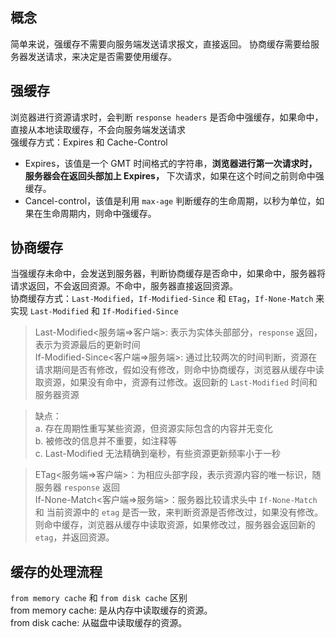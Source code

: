 <!--
 * @Author: Richard Chiang
 * @Date: 2021-03-22 10:51:35
 * @LastEditor: Richard Chiang
 * @LastEditTime: 2021-03-22 14:12:05
 * @Email: 19875991227@163.com
 * @Description: 
-->
## 概念  
简单来说，强缓存不需要向服务端发送请求报文，直接返回。
协商缓存需要给服务器发送请求，来决定是否需要使用缓存。  

## 强缓存  
浏览器进行资源请求时，会判断 <code>response headers</code> 是否命中强缓存，如果命中，直接从本地读取缓存，不会向服务端发送请求    
强缓存方式：Expires 和 Cache-Control  
* Expires，该值是一个 GMT 时间格式的字符串，**浏览器进行第一次请求时，服务器会在返回头部加上 Expires，** 下次请求，如果在这个时间之前则命中强缓存。  
* Cancel-control，该值是利用 <code>max-age</code> 判断缓存的生命周期，以秒为单位，如果在生命周期内，则命中强缓存。  


## 协商缓存  
当强缓存未命中，会发送到服务器，判断协商缓存是否命中，如果命中，服务器将请求返回，不会返回资源。不命中，服务器直接返回资源。  
协商缓存方式：<code>Last-Modified</code>，<code>If-Modified-Since</code> 和 <code>ETag</code>，<code>If-None-Match</code> 来实现 <code>Last-Modified</code> 和 <code>If-Modified-Since</code>  
> Last-Modified<服务端=>客户端>: 表示为实体头部部分，<code>response</code> 返回，表示为资源最后的更新时间  
If-Modified-Since<客户端=>服务端>: 通过比较两次的时间判断，资源在请求期间是否有修改，假如没有修改，则命中协商缓存，浏览器从缓存中读取资源，如果没有命中，资源有过修改。返回新的 <code>Last-Modified</code> 时间和服务器资源  

> 缺点：  
a. 存在周期性重写某些资源，但资源实际包含的内容并无变化  
b. 被修改的信息并不重要，如注释等  
c. Last-Modified 无法精确到毫秒，有些资源更新频率小于一秒  

> ETag<服务端=>客户端>：为相应头部字段，表示资源内容的唯一标识，随服务器 <code>response</code> 返回  
If-None-Match<客户端=>服务端>：服务器比较请求头中  <code>If-None-Match</code> 和 当前资源中的 <code>etag</code> 是否一致，来判断资源是否修改过，如果没有修改。则命中缓存，浏览器从缓存中读取资源，如果修改过，服务器会返回新的 <code>etag</code>，并返回资源。

## 缓存的处理流程  
<code>from memory cache</code> 和 <code>from disk cache</code> 区别  
from memory cache: 是从内存中读取缓存的资源。  
from disk cache: 从磁盘中读取缓存的资源。